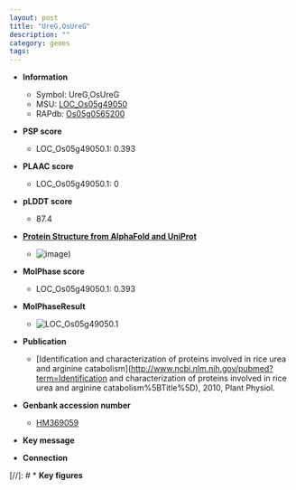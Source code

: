 ```yaml
---
layout: post
title: "UreG,OsUreG"
description: ""
category: genes
tags: 
---
```


* **Information**  
    + Symbol: UreG,OsUreG  
    + MSU: [LOC_Os05g49050](http://rice.plantbiology.msu.edu/cgi-bin/ORF_infopage.cgi?orf=LOC_Os05g49050)  
    + RAPdb: [Os05g0565200](http://rapdb.dna.affrc.go.jp/viewer/gbrowse_details/irgsp1?name=Os05g0565200)  

* **PSP score**  
    + LOC_Os05g49050.1: 0.393 

* **PLAAC score**  
    + LOC_Os05g49050.1: 0 

* **pLDDT score**
    + 87.4

* **[Protein Structure from AlphaFold and UniProt](https://www.uniprot.org/uniprotkb/Q6AUF3/entry#structure)**
    + ![image](https://ricepsp.github.io/images/Q6/AF-Q6AUF3-F1.png))

* **MolPhase score**
    + LOC_Os05g49050.1: 0.393

* **MolPhaseResult**
    + ![LOC_Os05g49050.1](https://ricepsp.github.io/pictures/LOC_Os05g/LOC_Os05g49050.1.png)

* **Publication**  
    + [Identification and characterization of proteins involved in rice urea and arginine catabolism](http://www.ncbi.nlm.nih.gov/pubmed?term=Identification and characterization of proteins involved in rice urea and arginine catabolism%5BTitle%5D), 2010, Plant Physiol.

* **Genbank accession number**  
    + [HM369059](http://www.ncbi.nlm.nih.gov/nuccore/HM369059)

* **Key message**  

* **Connection**  

[//]: # * **Key figures**  



